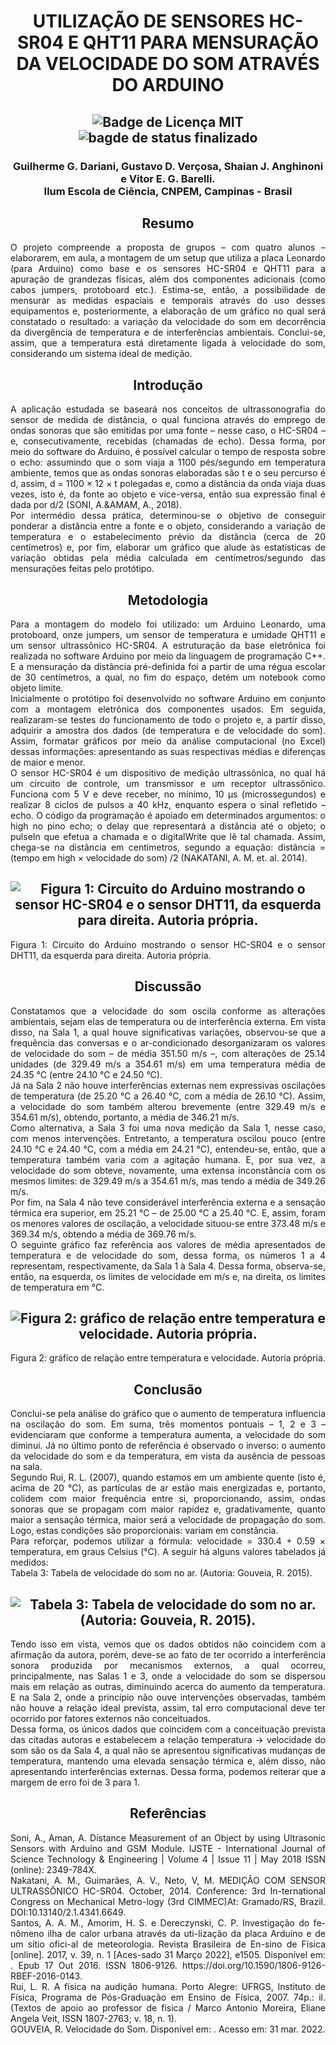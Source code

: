 <h1 align="center"> UTILIZAÇÃO DE SENSORES HC-SR04 E QHT11 PARA MENSURAÇÃO DA VELOCIDADE DO SOM ATRAVÉS DO ARDUINO </h1>
<h2 align = "center">
<img src="https://img.shields.io/github/license/guidariani/medir_velocidade-do-som"alt="Badge de Licença MIT">
<img src="https://img.shields.io/badge/Status-Finished-green"alt="bagde de status finalizado"</h2>
 
<h3 align="center"> Guilherme G. Dariani, Gustavo D. Verçosa, Shaian J. Anghinoni e Vitor E. G. Barelli. <br>
Ilum Escola de Ciência, CNPEM, Campinas - Brasil
</h3>
<h2 align = "center"> Resumo</h2>

<P align="justify">O projeto compreende a proposta de grupos – com quatro alunos – elaborarem, em aula, a montagem de um setup que utiliza a placa Leonardo (para Arduino) como base e os sensores HC-SR04 e QHT11 para a apuração de grandezas físicas, além dos componentes adicionais (como cabos jumpers, protoboard etc.). Estima-se, então, a possibilidade de mensurar as medidas espaciais e temporais através do uso desses equipamentos e, posteriormente, a elaboração de um gráfico no qual será constatado o resultado: a variação da velocidade do som em decorrência da divergência de temperatura e de interferências ambientais.  Conclui-se, assim, que a temperatura está diretamente ligada à velocidade do som, considerando um sistema ideal de medição.</p>
<h2 align = "center"> Introdução</h2>
 <P align="justify">A aplicação estudada se baseará nos conceitos de ultrassonografia do sensor de medida de distância, o qual funciona através do emprego de ondas sonoras que são emitidas por uma fonte – nesse caso, o HC-SR04 – e, consecutivamente, recebidas (chamadas de echo). Dessa forma, por meio do software do Arduino, é possível calcular o tempo de resposta sobre o echo: assumindo que o som viaja a 1100 pés/segundo em temperatura ambiente, temos que as ondas sonoras elaboradas são t e o seu percurso é d, assim, d = 1100 × 12 × t polegadas e, como a distância da onda viaja duas vezes, isto é, da fonte ao objeto e vice-versa, então sua expressão final é dada por d/2 (SONI, A.&AMAM, A., 2018).<br>
 Por intermédio dessa prática, determinou-se o objetivo de conseguir ponderar a distância entre a fonte e o objeto, considerando a variação de temperatura e o estabelecimento prévio da distância (cerca de 20 centímetros) e, por fim, elaborar um gráfico que alude às estatísticas de variação obtidas pela média calculada em centímetros/segundo das mensurações feitas pelo protótipo.<br></p>
<h2 align = "center"> Metodologia</h2>
<P align="justify">Para a montagem do modelo foi utilizado: um Arduino Leonardo, uma protoboard, onze jumpers, um sensor de temperatura e umidade QHT11 e um sensor ultrassônico HC-SR04. A estruturação da base eletrônica foi realizada no software Arduino por meio da linguagem de programação C++. E a mensuração da distância pré-definida foi a partir de uma régua escolar de 30 centímetros, a qual, no fim do espaço, detém um notebook como objeto limite.<br>
 Inicialmente o protótipo foi desenvolvido no software Arduino em conjunto com a montagem eletrônica dos componentes usados. Em seguida, realizaram-se testes do funcionamento de todo o projeto e, a partir disso, adquirir a amostra dos dados (de temperatura e de velocidade do som). Assim, formatar gráficos por meio da análise computacional (no Excel) dessas informações: apresentando as suas respectivas médias e diferenças de maior e menor.<br>
 O sensor HC-SR04 é um dispositivo de medição ultrassônica, no qual há um circuito de controle, um transmissor e um receptor ultrassônico. Funciona com 5 V e deve receber, no mínimo, 10 µs (microssegundos) e realizar 8 ciclos de pulsos a 40 kHz, enquanto espera o sinal refletido – echo. O código da programação é apoiado em determinados argumentos: o high no pino echo; o delay que representará a distância até o objeto; o pulseIn que efetua a chamada e o digitalWrite que lê tal chamada. Assim, chega-se na distância em centímetros, segundo a equação: distância = (tempo em high × velocidade do som) /2 (NAKATANI, A. M. et. al. 2014).<br
 Concomitante, o sensor QHT11 é um medidor de temperatura e umidade, no qual utiliza dois transdutores: uma resistência elétrica que é sensível à umidade do ambiente e um resistor semicondutor tipo NTC (Negative Temperature Coefficient) para mensurar a temperatura. Para captar a umidade relativa do ar (UR), utiliza-se a seguinte equação: UR (%) = (pressão do vapor/pressão de vapor saturado na temperatura considerada) × 100. Logo, entende-se como uma relação entre a quantidade atual e a máxima de umidade que o ar poderia conter na temperatura vigente (Santos, A. A. M. et. al., 2017). <br></p>
<h2 align = "center"><img src="Imagem1.jpg" alt="Figura 1: Circuito do Arduino mostrando o sensor HC-SR04 e o sensor DHT11, da esquerda para direita. Autoria própria."></h2>
<P align="justify">
Figura 1: Circuito do Arduino mostrando o sensor HC-SR04 e o sensor DHT11, da esquerda para direita. Autoria própria.</p>
<h2 align = "center"> Discussão</h2>
 <P align="justify">Constatamos que a velocidade do som oscila conforme as alterações ambientais, sejam elas de temperatura ou de interferência externa. Em vista disso, na Sala 1, a qual houve significativas variações, observou-se que a frequência das conversas e o ar-condicionado desorganizaram os valores de velocidade do som – de média 351.50 m/s –, com alterações de 25.14 unidades (de 329.49 m/s a 354.61 m/s) em uma temperatura média de 24.35 °C (entre 24.10 °C e 24.50 °C).<br>
 Já na Sala 2 não houve interferências externas nem expressivas oscilações de temperatura (de 25.20 °C a 26.40 °C, com a média de 26.10 °C). Assim, a velocidade do som também alterou brevemente (entre 329.49 m/s e 354.61 m/s), obtendo, portanto, a média de 346.21 m/s.<br>
 Como alternativa, a Sala 3 foi uma nova medição da Sala 1, nesse caso, com menos intervenções. Entretanto, a temperatura oscilou pouco (entre 24.10 °C e 24.40 °C, com a média em 24.21 °C), entendeu-se, então, que a temperatura também varia com a agitação humana. E, por sua vez, a velocidade do som obteve, novamente, uma extensa inconstância com os mesmos limites: de 329.49 m/s a 354.61 m/s, mas tendo a média de 349.26 m/s.<br>
Por fim, na Sala 4 não teve considerável interferência externa e a sensação térmica era superior, em 25.21 °C – de 25.00 °C a 25.40 °C. E, assim, foram os menores valores de oscilação, a velocidade situou-se entre 373.48 m/s e 369.34 m/s, obtendo a média de 369.76 m/s.<br>
O seguinte gráfico faz referência aos valores de média apresentados de temperatura e de velocidade do som, dessa forma, os números 1 a 4 representam, respectivamente, da Sala 1 à Sala 4. Dessa forma, observa-se, então, na esquerda, os limites de velocidade em m/s e, na direita, os limites de temperatura em °C.<br></p>
 <h2 align = "center"><img src="Imagem2.jpg" alt="Figura 2: gráfico de relação entre temperatura e velocidade. Autoria própria."></h2>
<P align="justify">Figura 2: gráfico de relação entre temperatura e velocidade. Autoria própria.</p>
<h2 align = "center"> Conclusão</h2>
 <P align="justify">Conclui-se pela análise do gráfico que o aumento de temperatura influencia na oscilação do som. Em suma, três momentos pontuais – 1, 2 e 3 – evidenciaram que conforme a temperatura aumenta, a velocidade do som diminui. Já no último ponto de referência é observado o inverso: o aumento da velocidade do som e da temperatura, em vista da ausência de pessoas na sala.<br> 
 Segundo Rui, R. L. (2007), quando estamos em um ambiente quente (isto é, acima de 20 °C), as partículas de ar estão mais energizadas e, portanto, colidem com maior frequência entre si, proporcionando, assim, ondas sonoras que se propagam com maior rapidez e, gradativamente, quanto maior a sensação térmica, maior será a velocidade de propagação do som. Logo, estas condições são proporcionais: variam em constância. <br>
 Para reforçar, podemos utilizar a fórmula: velocidade = 330.4 + 0.59 × temperatura, em graus Celsius (°C). A seguir há alguns valores tabelados já medidos: <br>
Tabela 3: Tabela de velocidade do som no ar. (Autoria: Gouveia, R. 2015).</p>
<h2 align = "center"><img src="Imagem3.png" alt="Tabela 3: Tabela de velocidade do som no ar. (Autoria: Gouveia, R. 2015)."></h2>
<P align="justify">Tendo isso em vista, vemos que os dados obtidos não coincidem com a afirmação da autora, porém, deve-se ao fato de ter ocorrido a interferência sonora produzida por mecanismos externos, a qual ocorreu, principalmente, nas Salas 1 e 3, onde a velocidade do som se dispersou mais em relação as outras, diminuindo acerca do aumento da temperatura. E na Sala 2, onde a princípio não ouve intervenções observadas, também não houve a relação ideal prevista, assim, tal erro computacional deve ter ocorrido por fatores externos não conceituados.<br>
Dessa forma, os únicos dados que coincidem com a conceituação prevista das citadas autoras e estabelecem a relação temperatura → velocidade do som são os da Sala 4, a qual não se apresentou significativas mudanças de temperatura, mantendo uma elevada sensação térmica e, além disso, não apresentando interferências externas. Dessa forma, podemos reiterar que a margem de erro foi de 3 para 1.<br></p>


<h2 align = "center"> Referências</h2>

<P align="justify">Soni, A., Aman, A. Distance Measurement of an Object by using Ultrasonic Sensors with Arduino and GSM Module. IJSTE - International Journal of Science Technology & Engineering | Volume 4 | Issue 11 | May 2018 ISSN (online): 2349-784X.<br>
Nakatani, A. M., Guimarães, A. V., Neto, V, M. MEDIÇÃO COM SENSOR ULTRASSÔNICO HC-SR04. October, 2014. Conference: 3rd In-ternational Congress on Mechanical Metro-logy (3rd CIMMEC)At: Gramado/RS, Brazil. DOI:10.13140/2.1.4341.6649.<br>
Santos, A. A. M., Amorim, H. S. e Dereczynski, C. P. Investigação do fe-nômeno ilha de calor urbana através da uti-lização da placa Arduíno e de um sítio ofici-al de meteorologia. Revista Brasileira de En-sino de Física [online]. 2017, v. 39, n. 1 [Aces-sado 31 Março 2022], e1505. Disponível em: <https://doi.org/10.1590/1806-9126-RBEF-2016-0143>. Epub 17 Out 2016. ISSN 1806-9126. https://doi.org/10.1590/1806-9126-RBEF-2016-0143.<br>
Rui, L. R. A física na audição humana. Porto Alegre: UFRGS, Instituto de Física, Programa de Pós-Graduação em Ensino de Física, 2007. 74p.: il. (Textos de apoio ao professor de física / Marco Antonio Moreira, Eliane Angela Veit, ISSN 1807-2763; v. 18, n. 1).<br>
GOUVEIA, R. Velocidade do Som. Disponível em: <https://www.todamateria.com.br/velocidade-do-som/#:~:text=A%20velocidade%20do%20som%20no,vezes%20mais%20que%20no%20ar.>. Acesso em: 31 mar. 2022.<br></p>
